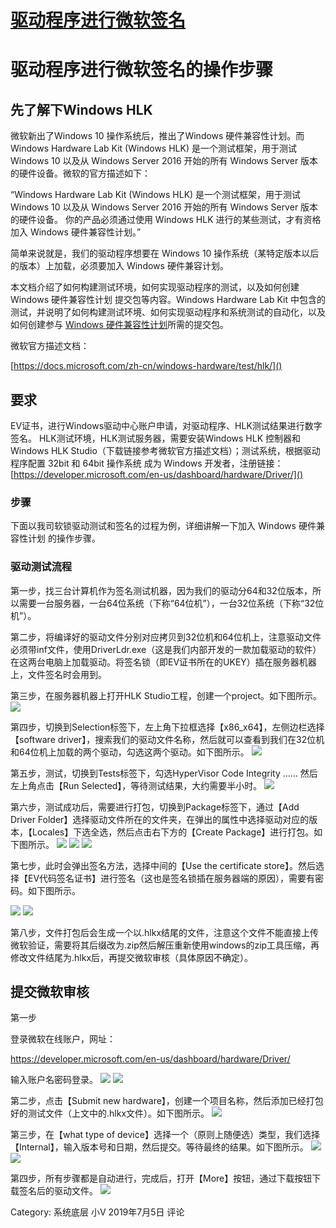 # [驱动程序进行微软签名](https://blog.virbox.com/?p=87)

# 驱动程序进行微软签名的操作步骤

## 先了解下Windows HLK
微软新出了Windows 10 操作系统后，推出了Windows 硬件兼容性计划。而 Windows Hardware Lab Kit (Windows HLK) 是一个测试框架，用于测试 Windows 10 以及从 Windows Server 2016 开始的所有 Windows Server 版本的硬件设备。微软的官方描述如下：

“Windows Hardware Lab Kit (Windows HLK) 是一个测试框架，用于测试 Windows 10 以及从 Windows Server 2016 开始的所有 Windows Server 版本的硬件设备。 你的产品必须通过使用 Windows HLK 进行的某些测试，才有资格加入 Windows 硬件兼容性计划。”

简单来说就是，我们的驱动程序想要在 Windows 10 操作系统（某特定版本以后的版本）上加载，必须要加入 Windows 硬件兼容计划。

本文档介绍了如何构建测试环境，如何实现驱动程序的测试，以及如何创建 Windows 硬件兼容性计划 提交包等内容。Windows Hardware Lab Kit 中包含的测试，并说明了如何构建测试环境、如何实现驱动程序和系统测试的自动化，以及如何创建参与 [Windows 硬件兼容性计划](https://docs.microsoft.com/en-us/windows-hardware/design/compatibility/)所需的提交包。

微软官方描述文档：

[https://docs.microsoft.com/zh-cn/windows-hardware/test/hlk/]()

## 要求
EV证书，进行Windows驱动中心账户申请，对驱动程序、HLK测试结果进行数字签名。
HLK测试环境，HLK测试服务器，需要安装Windows HLK 控制器和 Windows HLK Studio（下载链接参考微软官方描述文档）；测试系统，根据驱动程序配置 32bit 和 64bit 操作系统
成为 Windows 开发者，注册链接：[https://developer.microsoft.com/en-us/dashboard/hardware/Driver/]()
### 步骤
下面以我司软锁驱动测试和签名的过程为例，详细讲解一下加入 Windows 硬件兼容性计划 的操作步骤。

### 驱动测试流程
第一步，找三台计算机作为签名测试机器，因为我们的驱动分64和32位版本，所以需要一台服务器，一台64位系统（下称“64位机”），一台32位系统（下称“32位机”）。

第二步，将编译好的驱动文件分别对应拷贝到32位机和64位机上，注意驱动文件必须带inf文件，使用DriverLdr.exe（这是我们内部开发的一款加载驱动的软件）在这两台电脑上加载驱动。将签名锁（即EV证书所在的UKEY）插在服务器机器上，文件签名时会用到。

第三步，在服务器机器上打开HLK Studio工程，创建一个project。如下图所示。
![](1.png)

第四步，切换到Selection标签下，左上角下拉框选择【x86_x64】，左侧边栏选择【software driver】，搜索我们的驱动文件名称，然后就可以查看到我们在32位机和64位机上加载的两个驱动，勾选这两个驱动。如下图所示。
![](2.png)

第五步，测试，切换到Tests标签下，勾选HyperVisor Code Integrity …… 然后左上角点击【Run Selected】，等待测试结果，大约需要半小时。
![](3.png)

第六步，测试成功后，需要进行打包，切换到Package标签下，通过【Add Driver Folder】选择驱动文件所在的文件夹，在弹出的属性中选择驱动对应的版本，【Locales】下选全选，然后点击右下方的【Create Package】进行打包。如下图所示。
![](4.png)
![](5.png)
![](6.png)



第七步，此时会弹出签名方法，选择中间的【Use the certificate store】。然后选择【EV代码签名证书】进行签名（这也是签名锁插在服务器端的原因），需要有密码。如下图所示。

![](7.png)
![](8.png)

第八步，文件打包后会生成一个以.hlkx结尾的文件，注意这个文件不能直接上传微软验证，需要将其后缀改为.zip然后解压重新使用windows的zip工具压缩，再修改文件结尾为.hlkx后，再提交微软审核（具体原因不确定）。

## 提交微软审核
第一步

登录微软在线账户，网址：

https://developer.microsoft.com/en-us/dashboard/hardware/Driver/

输入账户名密码登录。
![](9.png)
![](10.png)


第二步，点击【Submit new hardware】，创建一个项目名称，然后添加已经打包好的测试文件（上文中的.hlkx文件）。如下图所示。
![](11.png)

第三步，在【what type of device】选择一个（原则上随便选）类型，我们选择【Internal】，输入版本号和日期，然后提交。等待最终的结果。如下图所示。
![](12.png)
![](13.png)


第四步，所有步骤都是自动进行，完成后，打开【More】按钮，通过下载按钮下载签名后的驱动文件。
![](14.png)

Category: 系统底层
小V
2019年7月5日
评论